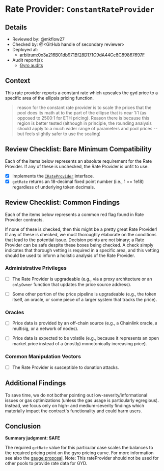 # Rate Provider: `ConstantRateProvider`

## Details
- Reviewed by: @mkflow27
- Checked by: @\<GitHub handle of secondary reviewer\>
- Deployed at:
    - [arbitrum:0x3a216B01db971Bf28D171C9dA44Cc8C89867697F](https://arbiscan.io/address/0x3a216B01db971Bf28D171C9dA44Cc8C89867697F#code)
- Audit report(s):
    - [Gyro audits](https://docs.gyro.finance/gyroscope-protocol/audit-reports)

## Context
This rate provider reports a constant rate which upscales the gyd price to a specific area of the ellipsis pricing function.
> reason for the constant rate provider is to scale the prices that the pool does its math at to the part of the ellipse that is near 1:1 (as opposed to 2500:1 for ETH pricing). Reason there is because this region is better tested (although in principle, the rounding analysis should apply to a much wider range of parameters and pool prices -- but feels slightly safer to use the scaling)

## Review Checklist: Bare Minimum Compatibility
Each of the items below represents an absolute requirement for the Rate Provider. If any of these is unchecked, the Rate Provider is unfit to use.

- [x] Implements the [`IRateProvider`](https://github.com/balancer/balancer-v2-monorepo/blob/bc3b3fee6e13e01d2efe610ed8118fdb74dfc1f2/pkg/interfaces/contracts/pool-utils/IRateProvider.sol) interface.
- [x] `getRate` returns an 18-decimal fixed point number (i.e., 1 == 1e18) regardless of underlying token decimals.

## Review Checklist: Common Findings
Each of the items below represents a common red flag found in Rate Provider contracts.

If none of these is checked, then this might be a pretty great Rate Provider! If any of these is checked, we must thoroughly elaborate on the conditions that lead to the potential issue. Decision points are not binary; a Rate Provider can be safe despite these boxes being checked. A check simply indicates that thorough vetting is required in a specific area, and this vetting should be used to inform a holistic analysis of the Rate Provider.

### Administrative Privileges
- [ ] The Rate Provider is upgradeable (e.g., via a proxy architecture or an `onlyOwner` function that updates the price source address). 

- [ ] Some other portion of the price pipeline is upgradeable (e.g., the token itself, an oracle, or some piece of a larger system that tracks the price).

### Oracles
- [ ] Price data is provided by an off-chain source (e.g., a Chainlink oracle, a multisig, or a network of nodes).

- [ ] Price data is expected to be volatile (e.g., because it represents an open market price instead of a (mostly) monotonically increasing price).

### Common Manipulation Vectors
- [ ] The Rate Provider is susceptible to donation attacks.


## Additional Findings
To save time, we do not bother pointing out low-severity/informational issues or gas optimizations (unless the gas usage is particularly egregious). Instead, we focus only on high- and medium-severity findings which materially impact the contract's functionality and could harm users.

## Conclusion
**Summary judgment: SAFE**

The required `getRate` value for this particular case scales the balances to the required pricing point on the gyro pricing curve. For more information see also the [gauge proposal](https://forum.balancer.fi/t/bip-xxx-enable-gauge-for-gyd-wsteth-e-clp-arbitrum/5956). Note: This rateProvider should not be used for other pools to provide rate data for GYD. 
